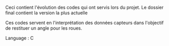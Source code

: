 Ceci contient l'évolution des codes qui ont servis lors du projet. Le dossier final contient la version la plus actuelle

Ces codes servent en l'interprétation des données capteurs dans l'objectif de restituer un angle pour les roues.

Language : C
